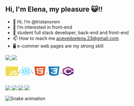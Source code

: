 ## Hi, I'm Elena, my pleasure 😺!! 

- 👋 Hi, I’m @tristanorem
- 👀 I’m interested in front-end
- 🌱 student full stack developer, back-end and front-end
- 📫 How to reach me acevedoelena.23@gmail.com
- 🖥️ e-commer web pages are  my strong skill

<div>
  <a href="https://github.com/tristanorem">
  <img height="180em" src="https://github-readme-stats.vercel.app/api?username=tristanorem&show_icons=true&theme=cobalt&include_all_commits=true&count_private=true"/>
  <img height="180em" src="https://github-readme-stats.vercel.app/api/top-langs/?username=tristanorem&layout=compact&langs_count=168&theme=cobalt"/>
</div>

<div style="display: inline_block"><br>
  <img align="center" alt="Rafa-Js" height="30" width="40" src="https://raw.githubusercontent.com/devicons/devicon/master/icons/javascript/javascript-plain.svg">
  <img align="center" alt="Rafa-React" height="30" width="40" src="https://raw.githubusercontent.com/devicons/devicon/master/icons/react/react-original.svg">
  <img align="center" alt="Rafa-HTML" height="30" width="40" src="https://raw.githubusercontent.com/devicons/devicon/master/icons/html5/html5-original.svg">
  <img align="center" alt="Rafa-CSS" height="30" width="40" src="https://raw.githubusercontent.com/devicons/devicon/master/icons/css3/css3-original.svg">
  <img align="center" alt="Rafa-Csharp" height="30" width="40" src="https://raw.githubusercontent.com/devicons/devicon/master/icons/csharp/csharp-original.svg">
  
   
</div>

##

<div>
  <a href="https://instagram.com/mariaelenaa1234" target="_blank"><img src="https://img.shields.io/badge/-Instagram-%23E4405F?style=for-the-badge&logo=instagram&logoColor=white" target="_blank"></a>
 <a href="https://discord.gg/9565" target="_blank"><img src="https://img.shields.io/badge/Discord-7289DA?style=for-the-badge&logo=discord&logoColor=white" target="_blank"></a> 
  <a href ="https://mail.google.com/mail/u/0/?tab=rm&ogbl#inbox"><img src="https://img.shields.io/badge/-Gmail-%23333?style=for-the-badge&logo=gmail&logoColor=white" target="_blank"></a>
   <a href="https://www.facebook.com/mariaelena.acevedo.98/"><img src="https://img.shields.io/badge/Facebook-1877F2?style=for-the-badge&logo=facebook&logoColor=white"></a>
  </div>      
  
![Snake animation](https://github.com/tristanorem/tristanorem/blob/output/github-contribution-grid-snake.svg)
